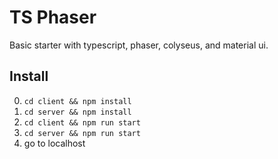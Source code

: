 # TS Phaser

Basic starter with typescript, phaser, colyseus, and material ui.

## Install

0. `cd client && npm install`
0. `cd server && npm install`
0. `cd client && npm run start`
0. `cd server && npm run start`
0. go to localhost

